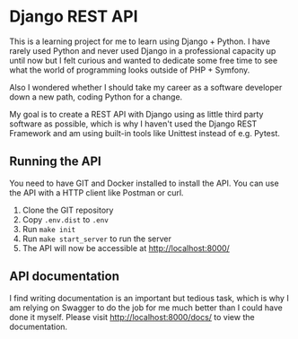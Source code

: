 # Django REST API

This is a learning project for me to learn using Django + Python. I have rarely used Python and never used Django in a professional capacity up until now but I felt curious and wanted to dedicate some free time to see what the world of programming looks outside of PHP + Symfony.

Also I wondered whether I should take my career as a software developer down a new path, coding Python for a change.

My goal is to create a REST API with Django using as little third party software as possible, which is why I haven't used the Django REST Framework and am using built-in tools like Unittest instead of e.g. Pytest.

## Running the API

You need to have GIT and Docker installed to install the API. You can use the API with a HTTP client like Postman or curl.

1. Clone the GIT repository
2. Copy `.env.dist` to `.env` 
3. Run `make init`
4. Run `make start_server` to run the server
5. The API will now be accessible at [http://localhost:8000/](http://localhost:8000/)

## API documentation

I find writing documentation is an important but tedious task, which is why I am relying on Swagger to do the job for me much better than I could have done it myself. Please visit [http://localhost:8000/docs/](http://localhost:8000/docs/) to view the documentation.